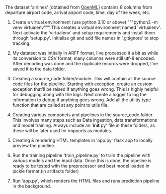 The dataset 'airlines' [obtained from [OpenML](https://www.openml.org/search?type=data&sort=runs&status=active&qualities.NumberOfInstances=between_100000_1000000&qualities.NumberOfFeatures=lte_10&id=1169)] contains 8 columns from departure airport code, arrival airport code, time, day of the week, etc.

1. Create a virtual environment (use python 3.10 or above)
   """python3 -m venv virtualenv"""
   This creates a virtual environment named 'virtualenv'. Next activate the 'virtualenv' and setup requirements and install them through 'setup.py'. Initialize git and add file names in '.gitignore' to stop tracking.

2. My datatset was intitally in ARFF format, I've processed it a bit as while its conversion to CSV format, many columns were still utf-8 encoded. After decoding was done and the duplicate records were dropped, I've saved it to the data folder.

3. Creating a source_code folder/module. This will contain all the source code files for the pipeline. Starting with exception, create an custom exception that'll be raised if anything goes wrong. This is highly helpful for debugging along with the logs. Next create a logger to log the information to debug if anything goes wrong. Add all the utiltiy type function that are called at any point to utils file.

4. Creating various componets and pipelines in the source_code folder. This involves many steps such as Data ingestion, data transformations and model training. Always include an '**init**.py' file in these folders, as these will be later used for impoorts as modules.

5. Creating & rendering HTML templates in 'app.py' flask app to locally preview the pipeline.

6. Run the training pipeline 'train_pipeline.py' to train the pipeline with various models and the input data. Once this is done, the pipeline is ready to be tested with the preprocessor and best model loaded in pickle format.(in artifacts folder)

7. Run 'app.py', which renders the HTML files and runs prediction pipeline in the background.
